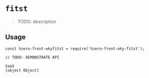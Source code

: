 # `fitst`

> TODO: description

## Usage

```
const hzero-front-wkyfitst = require('hzero-front-wky-fitst');

// TODO: DEMONSTRATE API
```

```
SaaS
[object Object]

```
